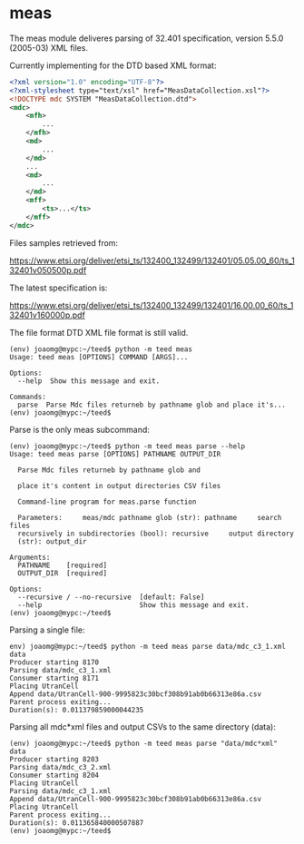 # meas
The meas module deliveres parsing of 32.401 specification, version 5.5.0 (2005-03) XML files.

Currently implementing for the DTD based XML format:

``` xml
<?xml version="1.0" encoding="UTF-8"?>
<?xml-stylesheet type="text/xsl" href="MeasDataCollection.xsl"?>
<!DOCTYPE mdc SYSTEM "MeasDataCollection.dtd">
<mdc>
    <mfh>
        ...    
    </mfh>
    <md>
        ...
    </md>
    ...
    <md>
        ...
    </md>
    <mff>
        <ts>...</ts>
    </mff>
</mdc>      
```   

Files samples retrieved from:

https://www.etsi.org/deliver/etsi_ts/132400_132499/132401/05.05.00_60/ts_132401v050500p.pdf

The latest specification is:

https://www.etsi.org/deliver/etsi_ts/132400_132499/132401/16.00.00_60/ts_132401v160000p.pdf

The file format DTD XML file format is still valid.

```shell
(env) joaomg@mypc:~/teed$ python -m teed meas
Usage: teed meas [OPTIONS] COMMAND [ARGS]...

Options:
  --help  Show this message and exit.

Commands:
  parse  Parse Mdc files returneb by pathname glob and place it's...
(env) joaomg@mypc:~/teed$ 
```

Parse is the only meas subcommand:

```shell
(env) joaomg@mypc:~/teed$ python -m teed meas parse --help
Usage: teed meas parse [OPTIONS] PATHNAME OUTPUT_DIR

  Parse Mdc files returneb by pathname glob and

  place it's content in output directories CSV files

  Command-line program for meas.parse function

  Parameters:     meas/mdc pathname glob (str): pathname     search files
  recursively in subdirectories (bool): recursive     output directory
  (str): output_dir

Arguments:
  PATHNAME    [required]
  OUTPUT_DIR  [required]

Options:
  --recursive / --no-recursive  [default: False]
  --help                        Show this message and exit.
(env) joaomg@mypc:~/teed$ 
```

Parsing a single file:

```shell
env) joaomg@mypc:~/teed$ python -m teed meas parse data/mdc_c3_1.xml data
Producer starting 8170
Parsing data/mdc_c3_1.xml
Consumer starting 8171
Placing UtranCell
Append data/UtranCell-900-9995823c30bcf308b91ab0b66313e86a.csv
Parent process exiting...
Duration(s): 0.011379859000044235
``` 

Parsing all mdc*xml files and output CSVs to the same directory (data):

```shell
(env) joaomg@mypc:~/teed$ python -m teed meas parse "data/mdc*xml" data
Producer starting 8203
Parsing data/mdc_c3_2.xml
Consumer starting 8204
Placing UtranCell
Parsing data/mdc_c3_1.xml
Append data/UtranCell-900-9995823c30bcf308b91ab0b66313e86a.csv
Placing UtranCell
Parent process exiting...
Duration(s): 0.011365840000507887
(env) joaomg@mypc:~/teed$ 
```